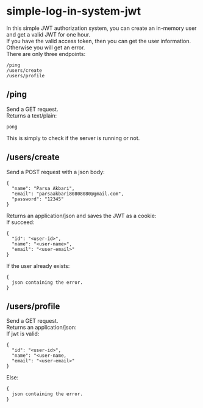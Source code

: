 # simple-log-in-system-jwt  
In this simple JWT authorization system, you can create an in-memory user and get a valid JWT for one hour.  
If you have the valid access token, then you can get the user information. Otherwise you will get an error.  
There are only three endpoints:  
```
/ping  
/users/create  
/users/profile  
```
## /ping  
Send a GET request.  
Returns a text/plain:  
```
pong
```
This is simply to check if the server is running or not.  
## /users/create  
Send a POST request with a json body:   
```
{  
  "name": "Parsa Akbari",  
  "email": "parsaakbari80808080@gmail.com",  
  "password": "12345"  
}  
```
Returns an application/json and saves the JWT as a cookie:  
If succeed:  
```
{  
  "id": "<user-id>",  
  "name": "<user-name>",  
  "email": "<user-email>"  
}  
```
If the user already exists:  
```
{  
  json containing the error.  
}  
```
## /users/profile  
Send a GET request.  
Returns an application/json:  
If jwt is valid:  
```
{  
  "id": "<user-id>",  
  "name": "<user-name,  
  "email": "<user-email>"  
}  
```
Else: 
```
{  
  json containing the error.  
}    
```
  
  
